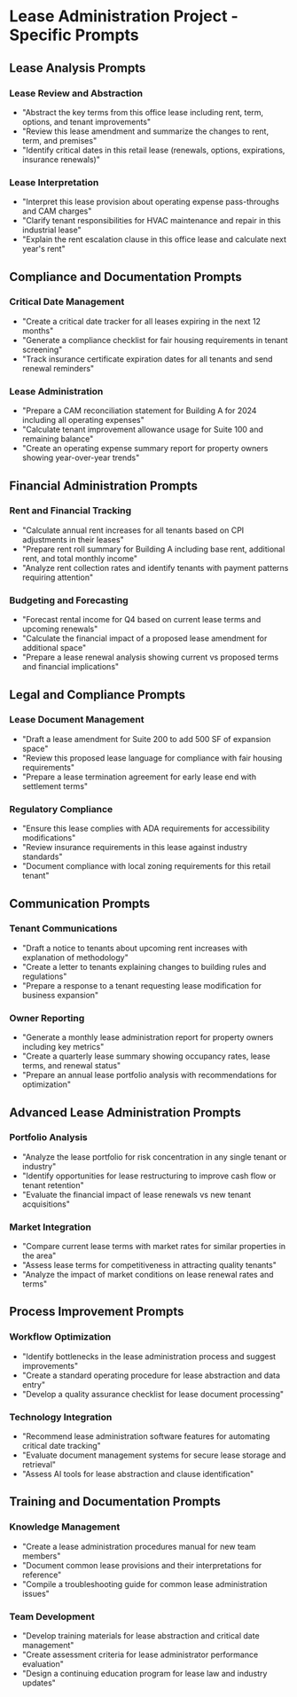 # Lease Administration Project - Specific Prompts

## Lease Analysis Prompts

### Lease Review and Abstraction
- "Abstract the key terms from this office lease including rent, term, options, and tenant improvements"
- "Review this lease amendment and summarize the changes to rent, term, and premises"
- "Identify critical dates in this retail lease (renewals, options, expirations, insurance renewals)"

### Lease Interpretation
- "Interpret this lease provision about operating expense pass-throughs and CAM charges"
- "Clarify tenant responsibilities for HVAC maintenance and repair in this industrial lease"
- "Explain the rent escalation clause in this office lease and calculate next year's rent"

## Compliance and Documentation Prompts

### Critical Date Management
- "Create a critical date tracker for all leases expiring in the next 12 months"
- "Generate a compliance checklist for fair housing requirements in tenant screening"
- "Track insurance certificate expiration dates for all tenants and send renewal reminders"

### Lease Administration
- "Prepare a CAM reconciliation statement for Building A for 2024 including all operating expenses"
- "Calculate tenant improvement allowance usage for Suite 100 and remaining balance"
- "Create an operating expense summary report for property owners showing year-over-year trends"

## Financial Administration Prompts

### Rent and Financial Tracking
- "Calculate annual rent increases for all tenants based on CPI adjustments in their leases"
- "Prepare rent roll summary for Building A including base rent, additional rent, and total monthly income"
- "Analyze rent collection rates and identify tenants with payment patterns requiring attention"

### Budgeting and Forecasting
- "Forecast rental income for Q4 based on current lease terms and upcoming renewals"
- "Calculate the financial impact of a proposed lease amendment for additional space"
- "Prepare a lease renewal analysis showing current vs proposed terms and financial implications"

## Legal and Compliance Prompts

### Lease Document Management
- "Draft a lease amendment for Suite 200 to add 500 SF of expansion space"
- "Review this proposed lease language for compliance with fair housing requirements"
- "Prepare a lease termination agreement for early lease end with settlement terms"

### Regulatory Compliance
- "Ensure this lease complies with ADA requirements for accessibility modifications"
- "Review insurance requirements in this lease against industry standards"
- "Document compliance with local zoning requirements for this retail tenant"

## Communication Prompts

### Tenant Communications
- "Draft a notice to tenants about upcoming rent increases with explanation of methodology"
- "Create a letter to tenants explaining changes to building rules and regulations"
- "Prepare a response to a tenant requesting lease modification for business expansion"

### Owner Reporting
- "Generate a monthly lease administration report for property owners including key metrics"
- "Create a quarterly lease summary showing occupancy rates, lease terms, and renewal status"
- "Prepare an annual lease portfolio analysis with recommendations for optimization"

## Advanced Lease Administration Prompts

### Portfolio Analysis
- "Analyze the lease portfolio for risk concentration in any single tenant or industry"
- "Identify opportunities for lease restructuring to improve cash flow or tenant retention"
- "Evaluate the financial impact of lease renewals vs new tenant acquisitions"

### Market Integration
- "Compare current lease terms with market rates for similar properties in the area"
- "Assess lease terms for competitiveness in attracting quality tenants"
- "Analyze the impact of market conditions on lease renewal rates and terms"

## Process Improvement Prompts

### Workflow Optimization
- "Identify bottlenecks in the lease administration process and suggest improvements"
- "Create a standard operating procedure for lease abstraction and data entry"
- "Develop a quality assurance checklist for lease document processing"

### Technology Integration
- "Recommend lease administration software features for automating critical date tracking"
- "Evaluate document management systems for secure lease storage and retrieval"
- "Assess AI tools for lease abstraction and clause identification"

## Training and Documentation Prompts

### Knowledge Management
- "Create a lease administration procedures manual for new team members"
- "Document common lease provisions and their interpretations for reference"
- "Compile a troubleshooting guide for common lease administration issues"

### Team Development
- "Develop training materials for lease abstraction and critical date management"
- "Create assessment criteria for lease administrator performance evaluation"
- "Design a continuing education program for lease law and industry updates"
